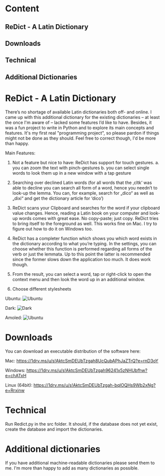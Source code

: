 # Content
  ##   ReDict - A Latin Dictionary
  ##   Downloads
  ##   Technical 
  ##   Additional Dictionaries
 


# ReDict - A Latin Dictionary 

There’s no shortage of available Latin dictionaries both off- and online. I came up with this additional dictionary for the existing dictionaries – at least the once I'm aware of – lacked some features I’d like to have. Besides, it was a fun project to write in Python and to explore its main concepts and features. It's my first real "programming project", so please pardon if things might not be done as they should. Feel free to correct though, I'd be more than happy. 

Main Features:
1.    Not a feature but nice to have: ReDict has support for touch gestures. 
  a.    you can zoom the text with pinch-gestures
  b.    you can select single words to look them up in a new window with a tap gesture
  
2.    Searching over declined Latin words (for all words that the ‚cltk‘ was able to decline you can search all form of a word, hence you needn’t to look-up the lemma. You can, for example, search for „dico“ as well as „dixi“ and get the dictionary article for ‘dico’)

3.    ReDict scans your Clipboard and searches for the word if your clipboard value changes. Hence, reading a Latin book on your computer and look-up words comes with great ease. No copy-paste; just copy. ReDict tries to bring itself to the foreground as well. This works fine on Mac. I try to figure out how to do it on Windows too. 

4.    ReDict has a completer function which shows you which word exists in the dictionary according to what you’re typing. In the settings, you can choose whether this function is performed regarding all forms of the verb or just the lemmata. Up to this point the latter is recommended since the former slows down the application too much. It does work though.

5. From the result, you can select a word, tap or right-click to open the context menu and then look the word up in an additional window. 

6. Choose different stylesheets

Ubuntu:
![Ubuntu](https://image.jimcdn.com/app/cms/image/transf/none/path/s042449d1eb1325c4/image/i770fed9960ec8898/version/1589308383/image.png)

Dark: 
![Dark](https://image.jimcdn.com/app/cms/image/transf/none/path/s042449d1eb1325c4/image/i5eebb3521a9f9cd9/version/1589308553/image.png)

Amoled:
![Ubuntu](https://image.jimcdn.com/app/cms/image/transf/none/path/s042449d1eb1325c4/image/i88396d3f35edb278/version/1589308566/image.png)

# Downloads

You can download an executable distribution of the software here:

Mac: https://1drv.ms/u/s!AktcSmDEUbTzgah8UcQubAPhJaZTrQ?e=rnD3oY

Windows: https://1drv.ms/u/s!AktcSmDEUbTzgah96241x5zNHUbfhw?e=chATxH

Linux (64bit): https://1drv.ms/u/s!AktcSmDEUbTzgah-bqlOQHs9Wb2xNg?e=Rrxinw

# Technical

Run Redict.py in the src folder. It should, if the database does not yet exist, create the database and import the dictionaries. 

# Additional dictionaries

If you have additional machine-readable dictionaries please send them to me. I'm more than happy to add as many dictionaries as possible. 
